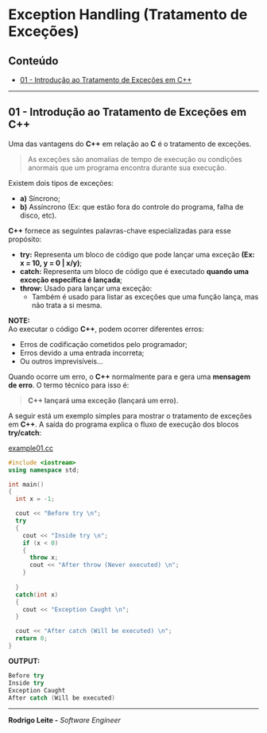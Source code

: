 # Exception Handling (Tratamento de Exceções)

## Conteúdo

 - [01 - Introdução ao Tratamento de Exceções em C++](#01)

---

<div id="01"></div>

## 01 - Introdução ao Tratamento de Exceções em C++

Uma das vantagens do **C++** em relação ao **C** é o tratamento de exceções.

> As exceções são anomalias de tempo de execução ou condições anormais que um programa encontra durante sua execução.

Existem dois tipos de exceções:

 - **a)** Síncrono;
 - **b)** Assíncrono (Ex: que estão fora do controle do programa, falha de disco, etc).
 
 **C++** fornece as seguintes palavras-chave especializadas para esse propósito:

 - **try:** Representa um bloco de código que pode lançar uma exceção **(Ex: x = 10, y = 0 | x/y)**;
 - **catch:** Representa um bloco de código que é executado **quando uma exceção específica é lançada**;
 - **throw:** Usado para lançar uma exceção:
   - Também é usado para listar as exceções que uma função lança, mas não trata a si mesma.

**NOTE:**  
Ao executar o código **C++**, podem ocorrer diferentes erros:

 - Erros de codificação cometidos pelo programador;
 - Erros devido a uma entrada incorreta;
 - Ou outros imprevisíveis...

Quando ocorre um erro, o **C++** normalmente para e gera uma **mensagem de erro**. O termo técnico para isso é:

> **C++ lançará uma exceção (lançará um erro).**

A seguir está um exemplo simples para mostrar o tratamento de exceções em **C++**. A saída do programa explica o fluxo de execução dos blocos **try/catch**: 

[example01.cc](src/example01.cc)
```cpp
#include <iostream>
using namespace std;

int main()
{
  int x = -1;

  cout << "Before try \n";
  try
  {
    cout << "Inside try \n";
    if (x < 0)
    {
      throw x;
      cout << "After throw (Never executed) \n";
    }
    
  }
  catch(int x)
  {
    cout << "Exception Caught \n";
  }

  cout << "After catch (Will be executed) \n";
  return 0;
}
```

**OUTPUT:**  
```cpp
Before try
Inside try
Exception Caught
After catch (Will be executed)
```

---

**Rodrigo Leite -** *Software Engineer*
